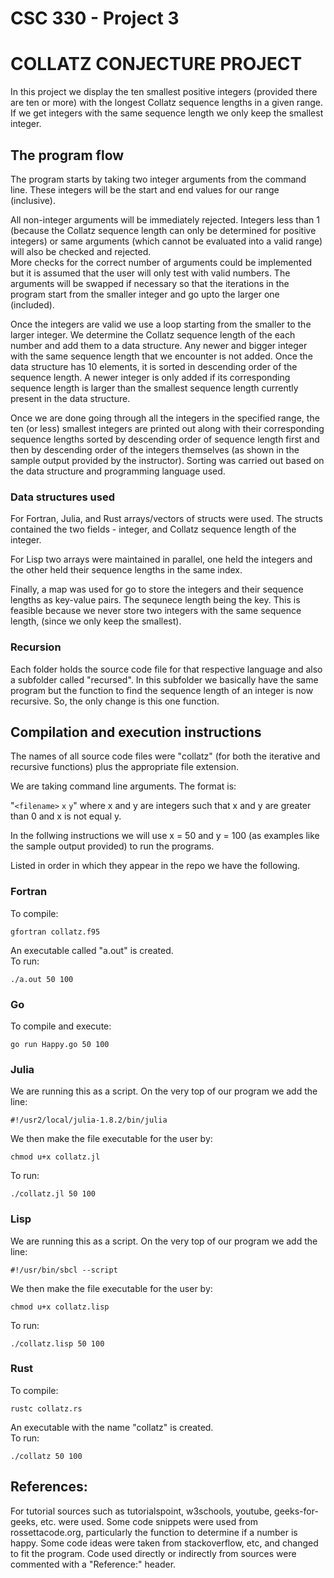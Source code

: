# CSC 330 - Project 3
# COLLATZ CONJECTURE PROJECT

In this project we display the ten smallest positive integers (provided there are ten or more) with the longest Collatz sequence lengths in a given range. If we get
integers with the same sequence length we only keep the smallest integer.


## The program flow

The program starts by taking two integer arguments from the command line. These integers will be the start and end values for our range (inclusive). 

All non-integer arguments will be immediately rejected. Integers less than 1 (because the Collatz sequence length can only be determined for positive integers)  or 
same arguments (which cannot be evaluated into a valid range) will also be checked and rejected.  
More checks for the correct number of arguments could be implemented but it is assumed that the user will only test with valid numbers. The arguments will be swapped if necessary so that the iterations in the program start from the smaller integer and go upto the larger one (included).

Once the integers are valid we use a loop starting from the smaller to the larger integer. We determine the Collatz sequence length of the each number and add them
to a data structure. Any newer and bigger integer with the same sequence length that we encounter is not added. Once the data structure has 10 elements, it is sorted
in descending order of the sequence length. A newer integer is only added if its corresponding sequence length is larger than the smallest sequence length currently
present in the data structure.  

Once we are done going through all the integers in the specified range, the ten (or less) smallest integers are printed out along with their corresponding 
sequence lengths sorted by descending order of sequence length first and then by descending order of the integers themselves (as shown in the sample output 
provided by the instructor). Sorting was carried out based on the data structure and programming language used. 

### Data structures used

For Fortran, Julia, and Rust arrays/vectors of structs were used. The structs contained the two fields - integer, and Collatz sequence length of the integer.

For Lisp two arrays were maintained in parallel, one held the integers and the other held their sequence lengths in the same index. 

Finally, a map was used for go to store the integers and their sequence lengths as key-value pairs. The sequnece length being the key. This is feasible because
we never store two integers with the same sequence length, (since we only keep the smallest). 

### Recursion

Each folder holds the source code file for that respective language and also a subfolder called "recursed". In this subfolder we basically have the same 
program but the function to find the sequence length of an integer is now recursive. So, the only change is this one function.

## Compilation and execution instructions

The names of all source code files were "collatz" (for both the iterative and recursive functions) plus the appropriate file extension.

We are taking command line arguments. The format is: <br>

"`<filename>` `x` `y`" where x and y are integers such that x and y are greater than 0 and x is not equal y.


In the follwing instructions we will use x = 50 and y = 100 (as examples like the sample output provided) to run the programs.  

Listed in order in which they appear in the repo we have the following.


### Fortran
To compile:
```
gfortran collatz.f95
```
An executable called "a.out" is created.<br>
To run:
```
./a.out 50 100
```

### Go
To compile and execute:
```
go run Happy.go 50 100
```

### Julia 
We are running this as a script.
On the very top of our program we add the line:
```
#!/usr2/local/julia-1.8.2/bin/julia
```
We then make the file executable for the user by:
```
chmod u+x collatz.jl
```
To run:
```
./collatz.jl 50 100
```

### Lisp
We are running this as a script.
On the very top of our program we add the line:
```
#!/usr/bin/sbcl --script
```
We then make the file executable for the user by:
```
chmod u+x collatz.lisp
```
To run:
```
./collatz.lisp 50 100
```

### Rust
To compile:
```
rustc collatz.rs 
```
An executable with the name "collatz" is created.<br>
To run:
```
./collatz 50 100
```

## References:
For tutorial sources such as tutorialspoint, w3schools, youtube, geeks-for-geeks, etc. were used.
Some code snippets were used from rossettacode.org, particularly the function to determine if a number is happy.
Some code ideas were taken from stackoverflow, etc, and changed to fit the program.
Code used directly or indirectly from sources were commented with a "Reference:" header.

